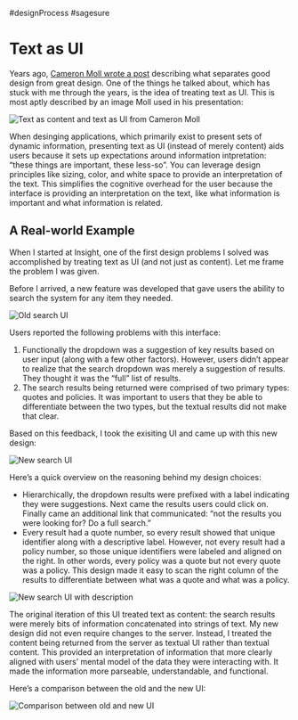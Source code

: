 #designProcess #sagesure

# Text as UI

Years ago, [Cameron Moll wrote a post](http://www.cameronmoll.com/archives/001266.html) describing what separates good design from great design. One of the things he talked about, which has stuck with me through the years, is the idea of treating text as UI. This is most aptly described by an image Moll used in his presentation:

![Text as content and text as UI from Cameron Moll](https://cdn.jim-nielsen.com/blog/2016/text-as-ui-moll.png)

When desinging applications, which primarily exist to present sets of dynamic information, presenting text as UI (instead of merely content) aids users because it sets up expectations around information intpretation: “these things are important, these less-so”. You can leverage design principles like sizing, color, and white space to provide an interpretation of the text. This simplifies the cognitive overhead for the user because the interface is providing an interpretation on the text, like what information is important and what information is related.

## A Real-world Example

When I started at Insight, one of the first design problems I solved was accomplished by treating text as UI (and not just as content). Let me frame the problem I was given.

Before I arrived, a new feature was developed that gave users the ability to search the system for any item they needed.

![Old search UI](https://cdn.jim-nielsen.com/blog/2016/text-as-ui-old-search.png)

Users reported the following problems with this interface:

1. Functionally the dropdown was a suggestion of key results based on user input (along with a few other factors). However, users didn’t appear to realize that the search dropdown was merely a suggestion of results. They thought it was the “full” list of results.
2. The search results being returned were comprised of two primary types: quotes and policies. It was important to users that they be able to differentiate between the two types, but the textual results did not make that clear.

Based on this feedback, I took the exisiting UI and came up with this new design:

![New search UI](https://cdn.jim-nielsen.com/blog/2016/text-as-ui-new-search.png)

Here’s a quick overview on the reasoning behind my design choices:

- Hierarchically, the dropdown results were prefixed with a label indicating they were suggestions. Next came the results users could click on. Finally came an additional link that communicated: “not the results you were looking for? Do a full search.”
- Every result had a quote number, so every result showed that unique identifier along with a descriptive label. However, not every result had a policy number, so those unique identifiers were labeled and aligned on the right. In other words, every policy was a quote but not every quote was a policy. This design made it easy to scan the right column of the results to differentiate between what was a quote and what was a policy.

![New search UI with description](https://cdn.jim-nielsen.com/blog/2016/text-as-ui-new-search-with-description.png)

The original iteration of this UI treated text as content: the search results were merely bits of information concatenated into strings of text. My new design did not even require changes to the server. Instead, I treated the content being returned from the server as textual UI rather than textual content. This provided an interpretation of information that more clearly aligned with users’ mental model of the data they were interacting with. It made the information more parseable, understandable, and functional.

Here’s a comparison between the old and the new UI:

![Comparison between old and new UI](https://cdn.jim-nielsen.com/blog/2016/text-as-ui-comparison-between-old-and-new.gif)






